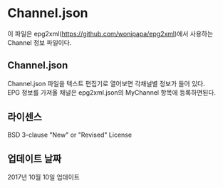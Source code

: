 # Channel.json
이 파일은 epg2xml(https://github.com/wonipapa/epg2xml)에서 사용하는 Channel 정보 파일이다.  

## Channel.json
Channel.json 파일을 텍스트 편집기로 열어보면 각채널별 정보가 들어 있다.  
EPG 정보를 가져올 채널은 epg2xml.json의 MyChannel 항목에 등록하면된다.

## 라이센스
BSD 3-clause "New" or "Revised" License

## 업데이트 날짜
2017년 10월 10일 업데이트
